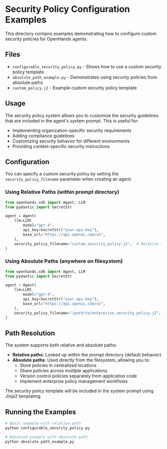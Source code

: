 # Security Policy Configuration Examples

This directory contains examples demonstrating how to configure custom security policies for OpenHands agents.

## Files

- `configurable_security_policy.py` - Shows how to use a custom security policy template
- `absolute_path_example.py` - Demonstrates using security policies from absolute paths
- `custom_policy.j2` - Example custom security policy template

## Usage

The security policy system allows you to customize the security guidelines that are included in the agent's system prompt. This is useful for:

- Implementing organization-specific security requirements
- Adding compliance guidelines
- Customizing security behavior for different environments
- Providing context-specific security instructions

## Configuration

You can specify a custom security policy by setting the `security_policy_filename` parameter when creating an agent:

### Using Relative Paths (within prompt directory)

```python
from openhands.sdk import Agent, LLM
from pydantic import SecretStr

agent = Agent(
    llm=LLM(
        model="gpt-4",
        api_key=SecretStr("your-api-key"),
        base_url="https://api.openai.com/v1",
    ),
    security_policy_filename="custom_security_policy.j2",  # Relative to prompt directory
)
```

### Using Absolute Paths (anywhere on filesystem)

```python
from openhands.sdk import Agent, LLM
from pydantic import SecretStr

agent = Agent(
    llm=LLM(
        model="gpt-4",
        api_key=SecretStr("your-api-key"),
        base_url="https://api.openai.com/v1",
    ),
    security_policy_filename="/path/to/enterprise_security_policy.j2",  # Absolute path
)
```

## Path Resolution

The system supports both relative and absolute paths:

- **Relative paths**: Looked up within the prompt directory (default behavior)
- **Absolute paths**: Used directly from the filesystem, allowing you to:
  - Store policies in centralized locations
  - Share policies across multiple applications
  - Version control policies separately from application code
  - Implement enterprise policy management workflows

The security policy template will be included in the system prompt using Jinja2 templating.

## Running the Examples

```bash
# Basic example with relative path
python configurable_security_policy.py

# Advanced example with absolute path
python absolute_path_example.py
```